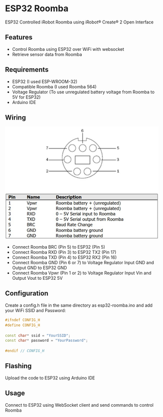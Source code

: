 # ESP32 Roomba

ESP32 Controlled iRobot Roomba using iRobot® Create® 2 Open Interface 

## Features

- Control Roomba using ESP32 over WiFi with websocket
- Retrieve sensor data from Roomba

## Requirements

- ESP32 (I used ESP-WROOM-32)
- Compatible Roomba (I used Roomba 564)
- Voltage Regulator (To use unregulated battery voltage from Roomba to 5V for ESP32)
- Arduino IDE

## Wiring

![Roomba Pinouts](images/roomba-pinout.jpg)

- Connect Roomba BRC (Pin 5) to ESP32 (Pin 5)
- Connect Roomba RXD (Pin 3) to ESP32 TX2 (Pin 17)
- Connect Roomba TXD (Pin 4) to ESP32 RX2 (Pin 16)
- Connect Roomba GND (Pin 6 or 7) to Voltage Regulator Input GND and Output GND to ESP32 GND
- Connect Roomba Vpwr (Pin 1 or 2) to Voltage Regulator Input Vin and Output Vout to ESP32 5V

## Configuration

Create a config.h file in the same directory as esp32-roomba.ino and add your WiFi SSID and Password:

```cpp
#ifndef CONFIG_H
#define CONFIG_H

const char* ssid = "YourSSID";
const char* password = "YourPassword";

#endif // CONFIG_H
```

## Flashing

Upload the code to ESP32 using Arduino IDE

## Usage

Connect to ESP32 using WebSocket client and send commands to control Roomba